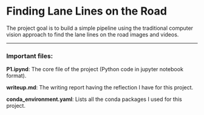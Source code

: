 # **Finding Lane Lines on the Road** 

The project goal is to build a simple pipeline using the traditional computer vision approach to find the lane lines on the road images and videos.

---
### Important files:
**P1.ipynd**: The core file of the project (Python code in jupyter notebook format).

**writeup.md**: The writing report having the reflection I have for this project.

**conda_environment.yaml**: Lists all the conda packages I used for this project.